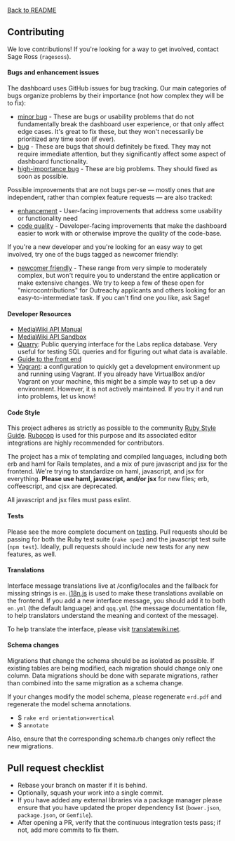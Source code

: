 [Back to README](README.md)

## Contributing

We love contributions! If you're looking for a way to get involved, contact
Sage Ross (`ragesoss`).

#### Bugs and enhancement issues

The dashboard uses GitHub issues for bug tracking. Our main categories of bugs
organize problems by their importance (not how complex they will be to fix):
* [minor bug](https://github.com/WikiEducationFoundation/WikiEduDashboard/labels/minor%20bug) - These are bugs or usability problems that do not fundamentally break the dashboard user experience, or that only affect edge cases. It's great to fix these, but they won't necessarily be prioritized any time soon (if ever).
* [bug](https://github.com/WikiEducationFoundation/WikiEduDashboard/labels/bug) - These are bugs that should definitely be fixed. They may not require immediate attention, but they significantly affect some aspect of dashboard functionality.
* [high-importance bug](https://github.com/WikiEducationFoundation/WikiEduDashboard/labels/high-importance%20bug) - These are big problems. They should fixed as soon as possible.

Possible improvements that are not bugs per-se — mostly ones that are independent, rather than complex feature requests — are also tracked:
* [enhancement](https://github.com/WikiEducationFoundation/WikiEduDashboard/issues?utf8=%E2%9C%93&q=is%3Aissue+is%3Aopen+label%3Aenhancement) - User-facing improvements that address some usability or functionality need
* [code quality](https://github.com/WikiEducationFoundation/WikiEduDashboard/issues?q=is%3Aissue+is%3Aopen+label%3A%22code+quality%22) - Developer-facing improvements that make the dashboard easier to work with or otherwise improve the quality of the code-base.

If you're a new developer and you're looking for an easy way to get involved, try one of the bugs tagged as newcomer friendly:
* [newcomer friendly](https://github.com/WikiEducationFoundation/WikiEduDashboard/issues?q=is%3Aissue+is%3Aopen+label%3A%22newcomer+friendly%22) - These range from very simple to moderately complex, but won't require you to understand the entire application or make extensive changes. We try to keep a few of these open for "microcontributions" for Outreachy applicants and others looking for an easy-to-intermediate task. If you can't find one you like, ask Sage!

#### Developer Resources

- [MediaWiki API Manual](https://www.mediawiki.org/wiki/Manual:Contents)
- [MediaWiki API Sandbox](https://en.wikipedia.org/wiki/Special%3aApiSandbox)
- [Quarry](http://quarry.wmflabs.org/): Public querying interface for the Labs replica database. Very useful for testing SQL queries and for figuring out what data is available.
- [Guide to the front end](docs/frontend.md)
- [Vagrant](https://github.com/marxarelli/wikied-vagrant): a configuration to quickly get a development environment up and running using Vagrant. If you already have VirtualBox and/or Vagrant on your machine, this might be a simple way to set up a dev environment. However, it is not actively maintained. If you try it and run into problems, let us know!

#### Code Style
This project adheres as strictly as possible to the community [Ruby Style Guide](https://github.com/bbatsov/ruby-style-guide). [Rubocop](https://github.com/bbatsov/rubocop) is used for this purpose and its associated editor integrations are highly recommended for contributors.

The project has a mix of templating and compiled languages, including both erb and haml for Rails templates, and a mix of pure javascript and jsx for the frontend. We're trying to standardize on haml, javascript, and jsx for everything. **Please use haml, javascript, and/or jsx** for new files; erb, coffeescript, and cjsx are deprecated.

All javascript and jsx files must pass eslint.

#### Tests
Please see the more complete document on [testing](docs/testing.md). Pull requests should be passing for both the Ruby test suite (`rake spec`) and the javascript test suite (`npm test`). Ideally, pull requests should include new tests for any new features, as well.

#### Translations
Interface message translations live at /config/locales and the fallback for missing strings is `en`. [i18n.js](https://github.com/fnando/i18n-js) is used to make these translations available on the frontend. If you add a new interface message, you should add it to both `en.yml` (the default language) and `qqq.yml` (the message documentation file, to help translators understand the meaning and context of the message).

To help translate the interface, please visit [translatewiki.net](https://translatewiki.net/wiki/Translating:Wiki_Ed_Dashboard).

#### Schema changes
Migrations that change the schema should be as isolated as possible. If existing tables are being modified, each migration should change only one column. Data migrations should be done with separate migrations, rather than combined into the same migration as a schema change.

If your changes modify the model schema, please regenerate `erd.pdf` and regenerate the model schema annotations.

* $ `rake erd orientation=vertical`
* $ `annotate`

Also, ensure that the corresponding schema.rb changes only reflect the new migrations.

## Pull request checklist
- Rebase your branch on master if it is behind.
- Optionally, squash your work into a single commit.
- If you have added any external libraries via a package manager please ensure that you have updated the proper dependency list (`bower.json`, `package.json`, or `Gemfile`).
- After opening a PR, verify that the continuous integration tests pass; if not, add more commits to fix them.
